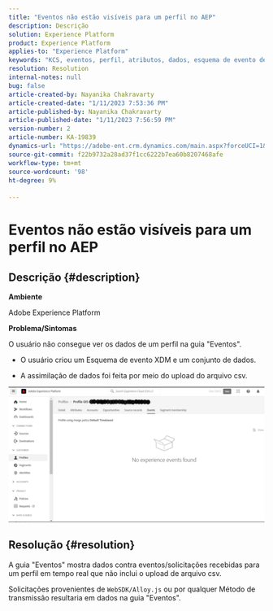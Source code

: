 ```yaml
---
title: "Eventos não estão visíveis para um perfil no AEP"
description: Descrição
solution: Experience Platform
product: Experience Platform
applies-to: "Experience Platform"
keywords: "KCS, eventos, perfil, atributos, dados, esquema de evento de experiência, "
resolution: Resolution
internal-notes: null
bug: false
article-created-by: Nayanika Chakravarty
article-created-date: "1/11/2023 7:53:36 PM"
article-published-by: Nayanika Chakravarty
article-published-date: "1/11/2023 7:56:59 PM"
version-number: 2
article-number: KA-19839
dynamics-url: "https://adobe-ent.crm.dynamics.com/main.aspx?forceUCI=1&pagetype=entityrecord&etn=knowledgearticle&id=9653c59c-e991-ed11-aad1-6045bd006e5a"
source-git-commit: f22b9732a28ad37f1cc6222b7ea60b8207468afe
workflow-type: tm+mt
source-wordcount: '98'
ht-degree: 9%

---
```


# Eventos não estão visíveis para um perfil no AEP

## Descrição {#description}


<b>Ambiente</b>

Adobe Experience Platform

<b>Problema/Sintomas</b>

O usuário não consegue ver os dados de um perfil na guia &quot;Eventos&quot;.



- O usuário criou um Esquema de evento XDM e um conjunto de dados.

- A assimilação de dados foi feita por meio do upload do arquivo csv.



![](assets/___9953c59c-e991-ed11-aad1-6045bd006e5a___.png)


## Resolução {#resolution}


A guia &quot;Eventos&quot; mostra dados contra eventos/solicitações recebidas para um perfil em tempo real que não inclui o upload de arquivo csv.

Solicitações provenientes de `WebSDK/Alloy.js` ou por qualquer Método de transmissão resultaria em dados na guia &quot;Eventos&quot;.
